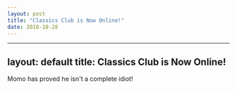```yaml
---
layout: post
title: "Classics Club is Now Online!"
date: 2018-10-28
---
```

---
layout: default
title: Classics Club is Now Online!
---
<div class="blurb">
	<p>Momo has proved he isn't a complete idiot!
	</p>
</div><!-- /.blurb -->
